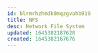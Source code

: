 ```yaml
---
id: blrmrhzhmdk0mqzgvahb919
title: NFS
desc: Network File System
updated: 1645382187628
created: 1645382167676
---
```



